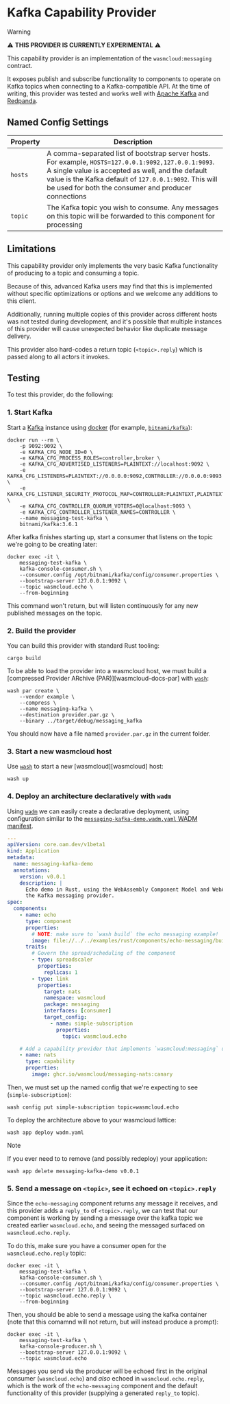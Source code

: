 # Kafka Capability Provider

> [!WARNING]
> ⚠️ **THIS PROVIDER IS CURRENTLY EXPERIMENTAL** ⚠️

This capability provider is an implementation of the `wasmcloud:messaging` contract.

It exposes publish and subscribe functionality to components to operate on Kafka topics when connecting to a Kafka-compatible API. At the time of writing, this provider was tested and works well with [Apache Kafka][kafka] and [Redpanda][redpanda].

[kafka]: https://kafka.apache.org/
[redpanda]: https://redpanda.com/

## Named Config Settings

| Property | Description                                                                                                                                                                                                                                                                |
|----------|----------------------------------------------------------------------------------------------------------------------------------------------------------------------------------------------------------------------------------------------------------------------------|
| `hosts`  | A comma-separated list of bootstrap server hosts. For example, `HOSTS=127.0.0.1:9092,127.0.0.1:9093`. A single value is accepted as well, and the default value is the Kafka default of `127.0.0.1:9092`. This will be used for both the consumer and producer connections |
| `topic`  | The Kafka topic you wish to consume. Any messages on this topic will be forwarded to this component for processing

## Limitations

This capability provider only implements the very basic Kafka functionality of producing to a topic and consuming a topic.

Because of this, advanced Kafka users may find that this is implemented without specific optimizations or options and we welcome any additions to this client.

Additionally, running multiple copies of this provider across different hosts was not tested during development, and it's possible that multiple instances of this provider will cause unexpected behavior like duplicate message delivery.

This provider also hard-codes a return topic (`<topic>.reply`) which is passed along to all actors it invokes.

## Testing

To test this provider, do the following:

### 1. Start Kafka

Start a [Kafka][kafka] instance using [docker][docker] (for example, [`bitnami/kafka`][dockerhub-bitnami/kafka]):

```console
docker run --rm \
    -p 9092:9092 \
    -e KAFKA_CFG_NODE_ID=0 \
    -e KAFKA_CFG_PROCESS_ROLES=controller,broker \
    -e KAFKA_CFG_ADVERTISED_LISTENERS=PLAINTEXT://localhost:9092 \
    -e KAFKA_CFG_LISTENERS=PLAINTEXT://0.0.0.0:9092,CONTROLLER://0.0.0.0:9093 \
    -e KAFKA_CFG_LISTENER_SECURITY_PROTOCOL_MAP=CONTROLLER:PLAINTEXT,PLAINTEXT:PLAINTEXT \
    -e KAFKA_CFG_CONTROLLER_QUORUM_VOTERS=0@localhost:9093 \
    -e KAFKA_CFG_CONTROLLER_LISTENER_NAMES=CONTROLLER \
    --name messaging-test-kafka \
    bitnami/kafka:3.6.1
```

After kafka finishes starting up, start a consumer that listens on the topic we're going to be creating later:

```console
docker exec -it \
    messaging-test-kafka \
    kafka-console-consumer.sh \
    --consumer.config /opt/bitnami/kafka/config/consumer.properties \
    --bootstrap-server 127.0.0.1:9092 \
    --topic wasmcloud.echo \
    --from-beginning
```

This command won't return, but will listen continuously for any new published messages on the topic.

[dockerhub-bitnami/kafka]: https://hub.docker.com/r/bitnami/kafka

### 2. Build the provider

You can build this provider with standard Rust tooling:

```console
cargo build
```

To be able to load the provider into a wasmcloud host, we must build a [compressed Provider ARchive (PAR)][wasmcloud-docs-par] with [`wash`][wash]:

```console
wash par create \
    --vendor example \
    --compress \
    --name messaging-kafka \
    --destination provider.par.gz \
    --binary ../target/debug/messaging_kafka
```

You should now have a file named `provider.par.gz` in the current folder.

### 3. Start a new wasmcloud host

Use [`wash`][wash] to start a new [wasmcloud][wasmcloud] host:

```console
wash up
```

### 4. Deploy an architecture declaratively with `wadm`

Using [`wadm`][wadm] we can easily create a declarative deployment, using configuration similar to the [`messaging-kafka-demo.wadm.yaml` WADM manifest](./messaging-kafka-demo.wadm.yaml).

```yaml
---
apiVersion: core.oam.dev/v1beta1
kind: Application
metadata:
  name: messaging-kafka-demo
  annotations:
    version: v0.0.1
    description: |
      Echo demo in Rust, using the WebAssembly Component Model and WebAssembly Interfaces Types (WIT), along with
      the Kafka messaging provider.
spec:
  components:
    - name: echo
      type: component
      properties:
        # NOTE: make sure to `wash build` the echo messaging example!
        image: file://../../examples/rust/components/echo-messaging/build/echo_messaging_s.wasm
      traits:
        # Govern the spread/scheduling of the component
        - type: spreadscaler
          properties:
            replicas: 1
        - type: link
          properties:
            target: nats
            namespace: wasmcloud
            package: messaging
            interfaces: [consumer]
            target_config:
              - name: simple-subscription
                properties:
                  topic: wasmcloud.echo

    # Add a capability provider that implements `wasmcloud:messaging` using NATS
    - name: nats
      type: capability
      properties:
        image: ghcr.io/wasmcloud/messaging-nats:canary
```

Then, we must set up the named config that we're expecting to see (`simple-subscription`):

```console
wash config put simple-subscription topic=wasmcloud.echo
```

To deploy the architecture above to your wasmcloud lattice:

```console
wash app deploy wadm.yaml
```

> [!NOTE]
>
> If you ever need to to remove (and possibly redeploy) your application:
>
> ```console
> wash app delete messaging-kafka-demo v0.0.1
> ```

### 5. Send a message on `<topic>`, see it echoed on `<topic>.reply`

Since the `echo-messaging` component returns any message it receives, and this provider adds a `reply_to` of `<topic>.reply`, we can test that our component is working by sending a message over the kafka topic we created earlier `wasmcloud.echo`, and seeing the messaged surfaced on `wasmcloud.echo.reply`.


To do this, make sure you have a consumer open for the `wasmcloud.echo.reply` topic:

```console
docker exec -it \
    messaging-test-kafka \
    kafka-console-consumer.sh \
    --consumer.config /opt/bitnami/kafka/config/consumer.properties \
    --bootstrap-server 127.0.0.1:9092 \
    --topic wasmcloud.echo.reply \
    --from-beginning
```

Then, you should be able to send a message using the kafka container (note that this comamnd will not return, but will instead produce a prompt):

```console
docker exec -it \
    messaging-test-kafka \
    kafka-console-producer.sh \
    --bootstrap-server 127.0.0.1:9092 \
    --topic wasmcloud.echo
```

Messages you send via the producer will be echoed first in the original consumer (`wasmcloud.echo`) and *also* echoed in `wasmcloud.echo.reply`, which is the work of the `echo-messaging` component and the default functionality of this provider (supplying a generated `reply_to` topic).

[docker]: https://docs.docker.com
[wash]: https://github.com/wasmCloud/wasmCloud/tree/main/crates/wash-cli
[wadm]: https://github.com/wasmCloud/wadm
